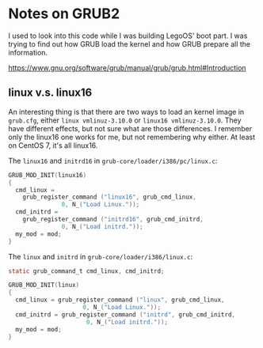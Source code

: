 # Notes on GRUB2

I used to look into this code while I was building
LegoOS' boot part. I was trying to find out
how GRUB load the kernel and how GRUB prepare all the information.

https://www.gnu.org/software/grub/manual/grub/grub.html#Introduction

## linux v.s. linux16

An interesting thing is that there are two ways to
load an kernel image in `grub.cfg`, either
`linux vmlinuz-3.10.0` or `linux16 vmlinuz-3.10.0`.
They have different effects, but not sure what are those differences.
I remember only the linux16 one works for me,
but not remembering why either. At least on CentOS 7, it's all linux16.

The `linux16` and `initrd16` in `grub-core/loader/i386/pc/linux.c`:
```c
GRUB_MOD_INIT(linux16)
{
  cmd_linux =
    grub_register_command ("linux16", grub_cmd_linux,
			   0, N_("Load Linux."));
  cmd_initrd =
    grub_register_command ("initrd16", grub_cmd_initrd,
			   0, N_("Load initrd."));
  my_mod = mod;
}

```

The `linux` and `initrd` in `grub-core/loader/i386/linux.c`:
```c
static grub_command_t cmd_linux, cmd_initrd;

GRUB_MOD_INIT(linux)
{
  cmd_linux = grub_register_command ("linux", grub_cmd_linux,
				     0, N_("Load Linux."));
  cmd_initrd = grub_register_command ("initrd", grub_cmd_initrd,
				      0, N_("Load initrd."));
  my_mod = mod;
}
```
